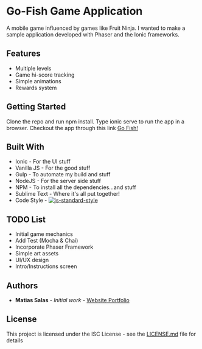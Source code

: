 # Go-Fish Game Application

A mobile game influenced by games like Fruit Ninja.  I wanted to make a sample application developed with Phaser and the Ionic frameworks.

## Features
* Multiple levels
* Game hi-score tracking
* Simple animations
* Rewards system


## Getting Started

Clone the repo and run npm install.  Type ionic serve to run the app in a browser.  Checkout the app through this link [Go Fish!](https://msalas74.github.io/go_fish/www/index.html#/)


## Built With

* Ionic - For the UI stuff
* Vanilla JS - For the good stuff
* Gulp - To automate my build and stuff
* NodeJS - For the server side stuff
* NPM - To install all the dependencies...and stuff
* Sublime Text - Where it's all put together!
* Code Style - [![js-standard-style](https://img.shields.io/badge/code%20style-standard-brightgreen.svg)](http://standardjs.com/)


## TODO List

* Initial game mechanics
* Add Test (Mocha & Chai)
* Incorporate Phaser Framework
* Simple art assets
* UI/UX design
* Intro/Instructions screen
 

## Authors

* **Matias Salas** - *Initial work* - [Website Portfolio](http://www.matiasis.me)


## License

This project is licensed under the ISC License - see the [LICENSE.md](LICENSE.md) file for details

